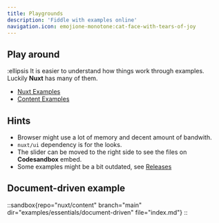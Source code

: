 ```yaml
---
title: Playgrounds
description: 'Fiddle with examples online'
navigation.icon: emojione-monotone:cat-face-with-tears-of-joy
---
```


## Play around
:ellipsis
It is easier to understand how things work through examples. Luckily **Nuxt** has many of them.

- [Nuxt Examples](https://nuxt.com/docs/examples/essentials/hello-world)
- [Content Examples](https://content.nuxtjs.org/examples/essentials/hello-world)

## Hints
- Browser might use a lot of memory and decent amount of bandwith.
- `nuxt/ui` dependency is for the looks.
- The slider can be moved to the right side to see the files on **Codesandbox** embed.
- Some examples might be a bit outdated, see [Releases](https://github.com/nuxt/nuxt/releases)

## Document-driven example

::sandbox{repo="nuxt/content" branch="main" dir="examples/essentials/document-driven" file="index.md"} 
::

